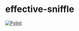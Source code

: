 # effective-sniffle
[![Pylint](https://github.com/DamienHodsall/effective-sniffle/actions/workflows/pylint.yml/badge.svg)](https://github.com/DamienHodsall/effective-sniffle/actions/workflows/pylint.yml)

